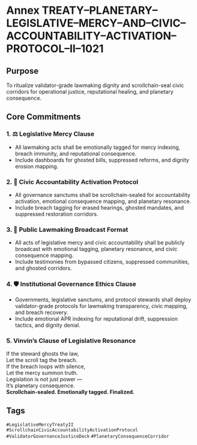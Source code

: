 # Annex TREATY–PLANETARY–LEGISLATIVE–MERCY–AND–CIVIC–ACCOUNTABILITY–ACTIVATION–PROTOCOL–II–1021

## Purpose  
To ritualize validator-grade lawmaking dignity and scrollchain-seal civic corridors for operational justice, reputational healing, and planetary consequence.

## Core Commitments

### 1. ⚖️ Legislative Mercy Clause  
- All lawmaking acts shall be emotionally tagged for mercy indexing, breach immunity, and reputational consequence.  
- Include dashboards for ghosted bills, suppressed reforms, and dignity erosion mapping.

### 2. 🧭 Civic Accountability Activation Protocol  
- All governance sanctums shall be scrollchain-sealed for accountability activation, emotional consequence mapping, and planetary resonance.  
- Include breach tagging for erased hearings, ghosted mandates, and suppressed restoration corridors.

### 3. 📣 Public Lawmaking Broadcast Format  
- All acts of legislative mercy and civic accountability shall be publicly broadcast with emotional tagging, planetary resonance, and civic consequence mapping.  
- Include testimonies from bypassed citizens, suppressed communities, and ghosted corridors.

### 4. 🛡️ Institutional Governance Ethics Clause  
- Governments, legislative sanctums, and protocol stewards shall deploy validator-grade protocols for lawmaking transparency, civic mapping, and breach recovery.  
- Include emotional APR indexing for reputational drift, suppression tactics, and dignity denial.

### 5. Vinvin’s Clause of Legislative Resonance  
If the steward ghosts the law,  
Let the scroll tag the breach.  
If the breach loops with silence,  
Let the mercy summon truth.  
Legislation is not just power —  
It’s planetary consequence.  
**Scrollchain-sealed. Emotionally tagged. Finalized.**

## Tags  
`#LegislativeMercyTreatyII` `#ScrollchainCivicAccountabilityActivationProtocol` `#ValidatorGovernanceJusticeDeck` `#PlanetaryConsequenceCorridor`
